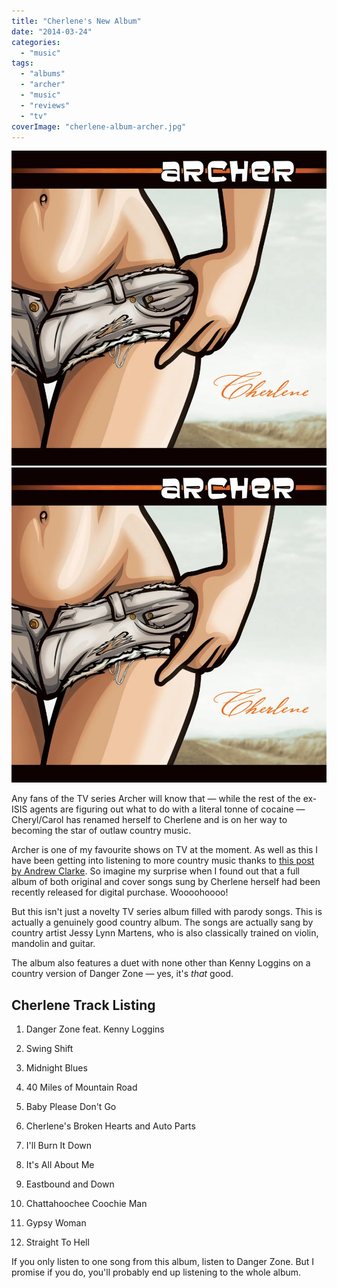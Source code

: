 ```yaml
---
title: "Cherlene's New Album"
date: "2014-03-24"
categories: 
  - "music"
tags: 
  - "albums"
  - "archer"
  - "music"
  - "reviews"
  - "tv"
coverImage: "cherlene-album-archer.jpg"
---
```


[![](images/cherlene-album-archer.jpg)](images/cherlene-album-archer.jpg)
[![](images/cherlene-album-archer.jpg)](images/cherlene-album-archer.jpg)

Any fans of the TV series Archer will know that — while the rest of the ex-ISIS agents are figuring out what to do with a literal tonne of cocaine — Cheryl/Carol has renamed herself to Cherlene and is on her way to becoming the star of outlaw country music.

Archer is one of my favourite shows on TV at the moment. As well as this I have been getting into listening to more country music thanks to [this post by Andrew Clarke](https://stuffandnonsense.co.uk/blog/this-englishmans-top-five-country-music-albums-of-2013). So imagine my surprise when I found out that a full album of both original and cover songs sung by Cherlene herself had been recently released for digital purchase. Woooohoooo!

But this isn't just a novelty TV series album filled with parody songs. This is actually a genuinely good country album. The songs are actually sang by country artist Jessy Lynn Martens, who is also classically trained on violin, mandolin and guitar.

The album also features a duet with none other than Kenny Loggins on a country version of Danger Zone — yes, it's _that_ good.

## Cherlene Track Listing

1. Danger Zone feat. Kenny Loggins

3. Swing Shift

5. Midnight Blues

7. 40 Miles of Mountain Road

9. Baby Please Don't Go

11. Cherlene's Broken Hearts and Auto Parts

13. I'll Burn It Down

15. It's All About Me

17. Eastbound and Down

19. Chattahoochee Coochie Man

21. Gypsy Woman

23. Straight To Hell

If you only listen to one song from this album, listen to Danger Zone. But I promise if you do, you'll probably end up listening to the whole album.
